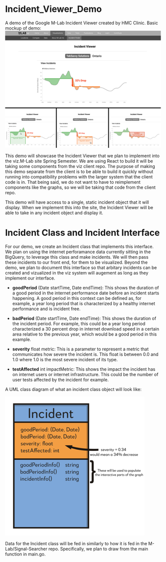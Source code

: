 
# Incident_Viewer_Demo
A demo of the Google M-Lab Incident Viewer created by HMC Clinic.
Basic mockup of demo:
  ![Basic_Demo_Mockup](images/Statement_Of_Work_Mock.png)

This demo will showcase the Incident Viewer that we plan to implement into the viz.M-Lab site Spring Semester. We are using React to build it will be taking some components from the viz client repo. The purpose of making this demo separate from the client is to be able to build it quickly without running into compatibility problems with the larger system that the client code is in. That being said, we do not want to have to reimplement components like the graphs, so we will be taking that code from the client repo.

This demo will have access to a single, static incident object that it will display. When we implement this into the site, the Incident Viewer will be able to take in any incident object and display it.



# Incident Class and Incident Interface


For our demo, we create an Incident class that implements this interface. We plan on using the internet perforamance data currently sitting in the BigQuery, to leverage this class and make incidents. We will then pass these incidents to our front end, for them to be visualized.
Beyond the demo, we plan to document this interface so that arbitary incidents can be created and vizualized in the viz system will augement as long as they implement our interface.

* **goodPeriod** (Date startTime, Date endTime): This shows the duration of a good period in the internet performance date before an incident starts happening. A good period in this context can be defined as, for example, a year long period that is characterized by a healthy internet performance and is incident free.

* **badPeriod** (Date startTime,  Date endTime): This shows the duration of the incident period. For example, this could be a year long period characterized a 30 percent drop in internet download speed in a certain area relative to the previous year, which would be a good period in this example.

* **severity** float metric: This is a parameter to represent a metric that communicates how severe the incident is. This float is between 0.0 and 1.0 where 1.0 is the most severe incident of its type.

* **testAffected** int impactMetric: This shows the impact the incident has on internet users or internet infrastructure. This could be the number of user tests affected by the incident for example.


A UML class diagram of what an incident class object will look like:

  <img src="images/Incident_Class_Diagram.png" alt="Incident_Class_Diagram" width="450"/>

Data for the Incident class will be fed in similarly to how it is fed in the M-Lab/Signal-Searcher repo. Specifically, we plan to draw from the main function in main.go.
